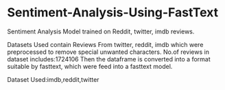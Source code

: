 # Sentiment-Analysis-Using-FastText
Sentiment Analysis Model trained on Reddit, twitter, imdb reviews.


Datasets Used contain Reviews From twitter, reddit, imdb which were preprocessed to remove special unwanted characters.
No.of reviews in dataset includes:1724106
Then the dataframe is converted into a format suitable by fasttext, which were feed into a fasttext model.

Dataset Used:imdb,reddit,twitter




